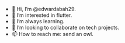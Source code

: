 - 👋 Hi, I’m @edwardabah29.
- 👀 I’m interested in flutter.
- 🌱 I’m always learning.
- 💞️ I’m looking to collaborate on tech projects.
- 📫 How to reach me: send an owl.

<!---
edwardabah29/edwardabah29 is a ✨ special ✨ repository because its `README.md` (this file) appears on your GitHub profile.
You can click the Preview link to take a look at your changes.
--->
